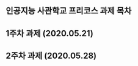 인공지능 사관학교 프리코스 과제 목차
------------------------------------------
1주차 과제 (2020.05.21)
------------------------------------------
2주차 과제 (2020.05.28)
------------------------------------------

